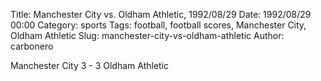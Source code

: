 Title: Manchester City vs. Oldham Athletic, 1992/08/29
Date: 1992/08/29 00:00
Category: sports
Tags: football, football scores, Manchester City, Oldham Athletic
Slug: manchester-city-vs-oldham-athletic
Author: carbonero


Manchester City 3 - 3 Oldham Athletic
